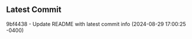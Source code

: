 
## Latest Commit
9bf4438 - Update README with latest commit info (2024-08-29 17:00:25 -0400) <Yunxi-Zhou>
